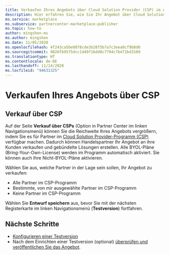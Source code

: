 ```yaml
---
title: Verkaufen Ihres Angebots über Cloud Solution Provider (CSP) im Azure Marketplace
description: Hier erfahren Sie, wie Sie Ihr Angebot über Cloud Solution Provider (CSP) im Azure Marketplace verkaufen.
ms.service: marketplace
ms.subservice: partnercenter-marketplace-publisher
ms.topic: how-to
author: mingshen-ms
ms.author: mingshen
ms.date: 11/05/2020
ms.openlocfilehash: 4f243ca5be0878cde3b28f5b7a7c3eea0cf9b8d0
ms.sourcegitcommit: 9826fb9575dcc1d49f16dd8c7794c7b471bd3109
ms.translationtype: HT
ms.contentlocale: de-DE
ms.lasthandoff: 11/14/2020
ms.locfileid: "94631325"
---
```

# <a name="how-to-resell-your-offer-through-csp"></a>Verkaufen Ihres Angebots über CSP

## <a name="resell-through-csp"></a>Verkauf über CSP

Auf der Seite **Verkauf über CSPs** (Option in Partner Center im linken Navigationsmenü) können Sie die Reichweite Ihres Angebots vergrößern, indem Sie es für Partner im [Cloud Solution Provider-Programm (CSP)](https://azure.microsoft.com/offers/ms-azr-0145p/) verfügbar machen. Dadurch können Handelspartner Ihr Angebot an ihre Kunden verkaufen und gebündelte Lösungen erstellen. Alle BYOL-Pläne (Bring-Your-Own-License) werden im Programm automatisch aktiviert. Sie können auch Ihre Nicht-BYOL-Pläne aktivieren.

Wählen Sie aus, welche Partner in der Lage sein sollen, Ihr Angebot zu verkaufen:

- Alle Partner im CSP-Programm
- Bestimmte, von mir ausgewählte Partner im CSP-Programm
- Keine Partner im CSP-Programm

Wählen Sie **Entwurf speichern** aus, bevor Sie mit der nächsten Registerkarte im linken Navigationsmenü (**Testversion**) fortfahren.

## <a name="next-steps"></a>Nächste Schritte

- [Konfigurieren einer Testversion](azure-resource-manager-test-drive.md)
- Nach dem Einrichten einer Testversion (optional) [überprüfen und veröffentlichen Sie das Angebot](review-publish-offer.md).
